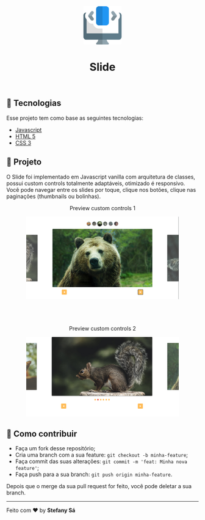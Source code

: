 <div align="center">
    <img alt="ícone happy" src="img/slide.png" width="100px" />
    <h1 align="center">Slide</h1>
    </br>
</div>


## :rocket: Tecnologias

Esse projeto tem como base as seguintes tecnologias:

- [Javascript](https://developer.mozilla.org/pt-BR/docs/Web/JavaScript)
- [HTML 5](https://developer.mozilla.org/pt-BR/docs/Web/HTML)
- [CSS 3](https://developer.mozilla.org/pt-BR/docs/Web/CSS)


##  :pushpin: Projeto

O Slide foi implementado em Javascript vanilla com arquitetura de classes, possui custom controls totalmente adaptáveis, otimizado é responsivo. Você pode navegar entre os slides por toque, clique nos botões, clique nas paginações (thumbnails ou bolinhas). 

<div align="center">
    <p>Preview custom controls 1</p>
    <img alt="preview 1" src="img/preview1.png" width="400px" />
    </br>
    </br>
    </br>
    </br>
    <p>Preview custom controls 2</p>
    <img alt="preview 2" src="img/preview2.png" width="400px" />
    </br>
</div>






## :thinking: Como contribuir

- Faça um fork desse repositório;
- Cria uma branch com a sua feature: `git checkout -b minha-feature`;
- Faça commit das suas alterações: `git commit -m 'feat: Minha nova feature'`;
- Faça push para a sua branch: `git push origin minha-feature`.

Depois que o merge da sua pull request for feito, você pode deletar a sua branch.


---

Feito com ❤️ by **Stefany Sá**
